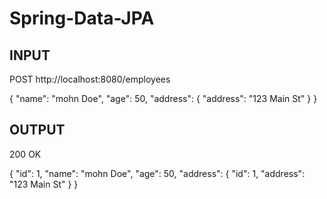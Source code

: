 # Spring-Data-JPA

## INPUT

POST
http://localhost:8080/employees

{
"name": "mohn Doe",
"age": 50,
"address": {
    "address": "123 Main St"
    }
}

## OUTPUT
200 OK

{
"id": 1,
"name": "mohn Doe",
"age": 50,
"address": {
    "id": 1,
    "address": "123 Main St"
    }
}